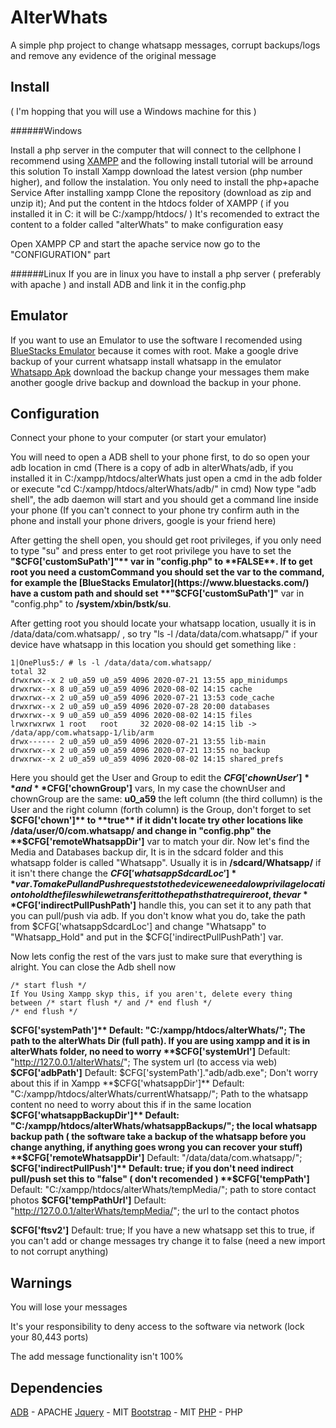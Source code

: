 # AlterWhats
A simple php project to change whatsapp messages, corrupt backups/logs and remove any evidence of the original message

## Install

( I'm hopping that you will use a Windows machine for this )

######Windows

Install a php server in the computer that will connect to the cellphone 
I recommend using [XAMPP](https://www.apachefriends.org/download.html) and the following install tutorial will be arround this solution
To install Xampp download the latest version (php number higher), and follow the instalation. You only need to install the php+apache Service
After installing xampp Clone the repository (download as zip and unzip it);
And put the content in the htdocs folder of XAMPP ( if you installed it in C: it will be C:/xampp/htdocs/ )
It's recomended to extract the content to a folder called "alterWhats" to make configuration easy

Open XAMPP CP and start the apache service now go to the "CONFIGURATION" part

######Linux
If you are in linux you have to install a php server ( preferably with apache ) and install ADB and link it in the config.php

## Emulator
If you want to use an Emulator to use the software I recomended using [BlueStacks Emulator](https://www.bluestacks.com/) because it comes with root.
Make a google drive backup of your current whatsapp install whatsapp in the emulator [Whatsapp Apk](https://www.whatsapp.com/android/) download the backup change your messages them make another google drive backup and download the backup in your phone.

## Configuration
Connect your phone to your computer (or start your emulator)

You will need to open a ADB shell to your phone first, to do so open your adb location in cmd (There is a copy of adb in alterWhats/adb, if you installed it in C:/xampp/htdocs/alterWhats just open a cmd in the adb folder or execute "cd C:/xampp/htdocs/alterWhats/adb/" in cmd)
Now type "adb shell", the adb daemon will start and you should get a command line inside your phone (If you can't connect to your phone try confirm auth in the phone and install your phone drivers, google is your friend here)

After getting the shell open, you should get root privileges, if you only need to type "su" and press enter to get root privilege you have to set the **"$CFG['customSuPath']"** var in "config.php" to **FALSE**.
If to get root you need a customCommand you should set the var to the command, for example the [BlueStacks Emulator](https://www.bluestacks.com/) have a custom path and should set **"$CFG['customSuPath']"** var in "config.php" to **/system/xbin/bstk/su**.

After getting root you should locate your whatsapp location, usually it is in /data/data/com.whatsapp/ , so try "ls -l /data/data/com.whatsapp/" if your device have whatsapp in this location you should get something like :
```
1|OnePlus5:/ # ls -l /data/data/com.whatsapp/
total 32
drwxrwx--x 2 u0_a59 u0_a59 4096 2020-07-21 13:55 app_minidumps
drwxrwx--x 8 u0_a59 u0_a59 4096 2020-08-02 14:15 cache
drwxrwx--x 2 u0_a59 u0_a59 4096 2020-07-21 13:53 code_cache
drwxrwx--x 2 u0_a59 u0_a59 4096 2020-07-28 20:00 databases
drwxrwx--x 9 u0_a59 u0_a59 4096 2020-08-02 14:15 files
lrwxrwxrwx 1 root   root     32 2020-08-02 14:15 lib -> /data/app/com.whatsapp-1/lib/arm
drwx------ 2 u0_a59 u0_a59 4096 2020-07-21 13:55 lib-main
drwxrwx--x 2 u0_a59 u0_a59 4096 2020-07-21 13:55 no_backup
drwxrwx--x 2 u0_a59 u0_a59 4096 2020-08-02 14:15 shared_prefs
```
Here you should get the User and Group to edit the **$CFG['chownUser']** and **$CFG['chownGroup']** vars, In my case the chownUser and chownGroup are the same: **u0_a59** the left column (the third collumn) is the User and the right column (forth column) is the Group, don't forget to set **$CFG['chown']** to **true**
if it didn't locate try other locations like /data/user/0/com.whatsapp/ and change in "config.php" the **$CFG['remoteWhatsappDir']** var to match your dir.
Now let's find the Media and Databases backup dir, It is in the sdcard folder and this whatsapp folder is called "Whatsapp". Usually it is in **/sdcard/Whatsapp/** if it isn't there change the **$CFG['whatsappSdcardLoc']** var.
To make Pull and Push requests to the device we need a low privilage location to hold the files while we transfer it to the paths that require root, the var **$CFG['indirectPullPushPath']** handle this, you can set it to any path that you can pull/push via adb. If you don't know what you do, take the path from $CFG\['whatsappSdcardLoc'\] and change "Whatsapp" to "Whatsapp_Hold" and put in the $CFG\['indirectPullPushPath'\] var.

Now lets config the rest of the vars just to make sure that everything is alright. You can close the Adb shell now

```
/* start flush */
If You Using Xampp skyp this, if you aren't, delete every thing between /* start flush */ and /* end flush */
/* end flush */
```

**$CFG['systemPath']** Default: "C:/xampp/htdocs/alterWhats/"; The path to the alterWhats Dir (full path). If you are using xampp and it is in alterWhats folder, no need to worry 
**$CFG['systemUrl']** Default: "http://127.0.0.1/alterWhats/";  The system url (to access via web) 
**$CFG['adbPath']** Default: $CFG['systemPath']."adb/adb.exe";  Don't worry about this if in Xampp
**$CFG['whatsappDir']** Default: "C:/xampp/htdocs/alterWhats/currentWhatsapp/"; Path to the whatsapp content no need to worry about this if in the same location
**$CFG['whatsappBackupDir']** Default: "C:/xampp/htdocs/alterWhats/whatsappBackups/"; the local whatsapp backup path ( the software take a backup of the whatsapp before you change anything, if anything goes wrong you can recover your stuff)
**$CFG['remoteWhatsappDir']** Default: "/data/data/com.whatsapp/"; 
**$CFG['indirectPullPush']** Default: true; if you don't need indirect pull/push set this to "false" ( don't recomended )
**$CFG['tempPath']** Default: "C:/xampp/htdocs/alterWhats/tempMedia/"; path to store contact photos
**$CFG['tempPathUrl']** Default: "http://127.0.0.1/alterWhats/tempMedia/"; the url to the contact photos

**$CFG['ftsv2']** Default: true; If you have a new whatsapp set this to true, if you can't add or change messages try change it to false (need a new import to not corrupt anything)



## Warnings
You will lose your messages

It's your responsibility to deny access to the software via network (lock your 80,443 ports)

The add message functionality isn't 100%

## Dependencies 
[ADB](https://developer.android.com/studio/terms) - APACHE
[Jquery](https://jquery.org/license/) - MIT
[Bootstrap](https://getbootstrap.com/docs/4.0/about/license/) - MIT
[PHP](https://www.php.net/license/) - PHP